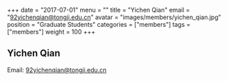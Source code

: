 +++
date = "2017-07-01"
menu = ""
title = "Yichen Qian"
email = "92yichenqian@tongji.edu.cn"
avatar = "images/members/yichen_qian.jpg"
position = "Graduate Students"
categories = ["members"]
tags = ["members"]
weight = 100
+++
<br/>

## Yichen Qian

Email: [92yichenqian@tongji.edu.cn](mailto:92yichenqian@tongji.edu.cn)
